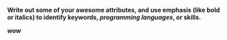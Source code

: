 **Write out some of your awesome attributes, and use emphasis (like bold or italics) to identify keywords, *programming languages*, or skills.**

***wow***
